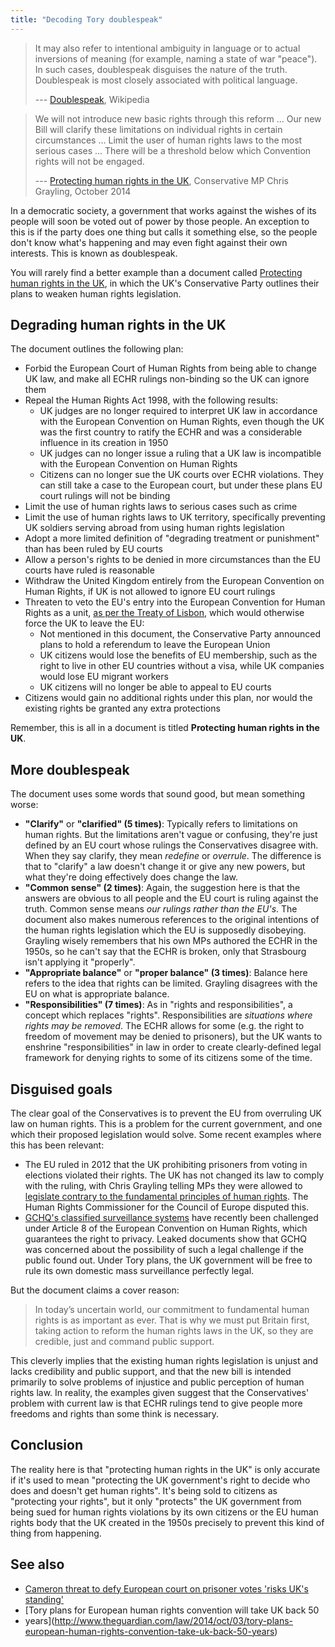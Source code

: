 ```yaml
---
title: "Decoding Tory doublespeak"
---
```


> It may also refer to intentional ambiguity in language or to actual inversions
> of meaning (for example, naming a state of war "peace"). In such cases,
> doublespeak disguises the nature of the truth. Doublespeak is most closely
> associated with political language.
> 
> --- [Doublespeak](https://en.wikipedia.org/wiki/Doublespeak), Wikipedia

> We will not introduce new basic rights through this reform ... Our new Bill
> will clarify these limitations on individual rights in certain circumstances
> ... Limit the user of human rights laws to the most serious cases ... There
> will be a threshold below which Convention rights will not be engaged.
>
> --- [Protecting human rights in the UK](http://www.documentcloud.org/documents/1308660-protecting-human-rights-in-the-uk.txt),
> Conservative MP Chris Grayling, October 2014

In a democratic society, a government that works against the wishes of its
people will soon be voted out of power by those people. An exception to this is
if the party does one thing but calls it something else, so the people don't
know what's happening and may even fight against their own interests. This is
known as doublespeak.

You will rarely find a better example than a document called [Protecting human
rights in the
UK](http://www.documentcloud.org/documents/1308660-protecting-human-rights-in-the-uk.txt),
in which the UK's Conservative Party outlines their plans to weaken human rights
legislation.

## Degrading human rights in the UK

The document outlines the following plan:

* Forbid the European Court of Human Rights from being able to change UK law,
and make all ECHR rulings non-binding so the UK can ignore them
* Repeal the Human Rights Act 1998, with the following results:
  * UK judges are no longer required to interpret UK law in accordance with the
  European Convention on Human Rights, even though the UK was the first country
  to ratify the ECHR and was a considerable influence in its creation in 1950
  * UK judges can no longer issue a ruling that a UK law is incompatible with
  the European Convention on Human Rights
  * Citizens can no longer sue the UK courts over ECHR violations. They can
  still take a case to the European court, but under these plans EU court
  rulings will not be binding
* Limit the use of human rights laws to serious cases such as crime
* Limit the use of human rights laws to UK territory, specifically preventing
UK soldiers serving abroad from using human rights legislation
* Adopt a more limited definition of "degrading treatment or punishment" than
has been ruled by EU courts
* Allow a person's rights to be denied in more circumstances than the EU courts
have ruled is reasonable
* Withdraw the United Kingdom entirely from the European Convention on Human
Rights, if UK is not allowed to ignore EU court rulings
* Threaten to veto the EU's entry into the European Convention for Human Rights
as a unit, [as per the Treaty of
Lisbon](https://en.wikisource.org/wiki/Treaty_of_Lisbon/Article_1_-_Treaty_on_European_Union/Article_6),
which would otherwise force the UK to leave the EU:
  * Not mentioned in this document, the Conservative Party announced plans to
  hold a referendum to leave the European Union
  * UK citizens would lose the benefits of EU membership, such as the right to
  live in other EU countries without a visa, while UK companies would lose EU
  migrant workers
  * UK citizens will no longer be able to appeal to EU courts
* Citizens would gain no additional rights under this plan, nor would the
existing rights be granted any extra protections

Remember, this is all in a document is titled __Protecting human rights in the
UK__.

## More doublespeak

The document uses some words that sound good, but mean something worse:

* __"Clarify"__ or __"clarified" (5 times)__: Typically refers to limitations on
human rights. But the limitations aren't vague or confusing, they're just
defined by an EU court whose rulings the Conservatives disagree with. When they
say clarify, they mean _redefine_ or _overrule_. The difference is that to
"clarify" a law doesn't change it or give any new powers, but what they're doing
effectively does change the law.
* __"Common sense" (2 times)__: Again, the suggestion here is that the answers
are obvious to all people and the EU court is ruling against the truth. Common
sense means _our rulings rather than the EU's_. The document also makes numerous
references to the original intentions of the human rights legislation which the
EU is supposedly disobeying. Grayling wisely remembers that his own MPs authored
the ECHR in the 1950s, so he can't say that the ECHR is broken, only that
Strasbourg isn't applying it "properly".
* __"Appropriate balance"__ or __"proper balance" (3 times)__: Balance here
refers to the idea that rights can be limited. Grayling disagrees with the EU on
what is appropriate balance.
* __"Responsibilities" (7 times)__: As in "rights and responsibilities", a
concept which replaces "rights". Responsibilities are _situations where rights
may be removed_. The ECHR allows for some (e.g. the right to freedom of movement
may be denied to prisoners), but the UK wants to enshrine "responsibilities" in
law in order to create clearly-defined legal framework for denying rights to
some of its citizens some of the time.

## Disguised goals

The clear goal of the Conservatives is to prevent the EU from overruling UK law
on human rights. This is a problem for the current government, and one which
their proposed legislation would solve. Some recent examples where this has been
relevant:

* The EU ruled in 2012 that the UK prohibiting prisoners from voting in
elections violated their rights. The UK has not changed its law to comply with
the ruling, with Chris Grayling telling MPs they were allowed to [legislate
contrary to the fundamental principles of human
rights](http://www.bbc.co.uk/news/uk-politics-20431995). The Human Rights
Commissioner for the Council of Europe disputed this.
* [GCHQ's classified surveillance
systems](https://twitter.com/rj_gallagher/status/576495546480873477) have
recently been challenged under Article 8 of the European Convention on Human
Rights, which guarantees the right to privacy. Leaked documents show that GCHQ
was concerned about the possibility of such a legal challenge if the public
found out. Under Tory plans, the UK government will be free to rule its own
domestic mass surveillance perfectly legal.

But the document claims a cover reason:

> In today’s uncertain world, our commitment to fundamental human rights is as
> important as ever. That is why we must put Britain first, taking action to
> reform the human rights laws in the UK, so they are credible, just and
> command public support.

This cleverly implies that the existing human rights legislation is unjust and
lacks credibility and public support, and that the new bill is intended
primarily to solve problems of injustice and public perception of human rights
law. In reality, the examples given suggest that the Conservatives' problem with
current law is that ECHR rulings tend to give people more freedoms and rights
than some think is necessary.

## Conclusion

The reality here is that "protecting human rights in the UK" is only accurate if
it's used to mean "protecting the UK government's right to decide who does and
doesn't get human rights". It's being sold to citizens as "protecting your
rights", but it only "protects" the UK government from being sued for human
rights violations by its own citizens or the EU human rights body that the UK
created in the 1950s precisely to prevent this kind of thing from happening.

## See also

* [Cameron threat to defy European court on prisoner votes 'risks UK's standing' ](http://www.theguardian.com/politics/2012/oct/24/cameron-defy-european-court-prisoners)
* [Tory plans for European human rights convention will take UK back 50
* years](http://www.theguardian.com/law/2014/oct/03/tory-plans-european-human-rights-convention-take-uk-back-50-years)
